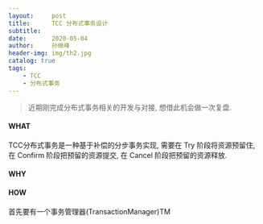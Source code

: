 ```yaml
---
layout:     post
title:      TCC 分布式事务设计
subtitle:   
date:       2020-05-04
author:     孙继峰
header-img: img/th2.jpg
catalog: true
tags:
    - TCC
    - 分布式事务
---
```


> 近期刚完成分布式事务相关的开发与对接, 想借此机会做一次复盘.

#### WHAT
TCC分布式事务是一种基于补偿的分步事务实现, 
需要在 Try 阶段将资源预留住, 
在 Confirm 阶段把预留的资源提交, 
在 Cancel 阶段把预留的资源释放.<br>



#### WHY


#### HOW
首先要有一个事务管理器(TransactionManager)TM